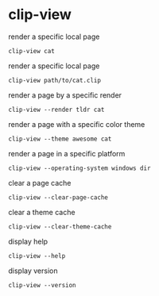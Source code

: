 # clip-view

render a specific local page

    clip-view cat


render a specific local page

    clip-view path/to/cat.clip


render a page by a specific render

    clip-view --render tldr cat


render a page with a specific color theme

    clip-view --theme awesome cat


render a page in a specific platform

    clip-view --operating-system windows dir


clear a page cache

    clip-view --clear-page-cache


clear a theme cache

    clip-view --clear-theme-cache


display help

    clip-view --help


display version

    clip-view --version


